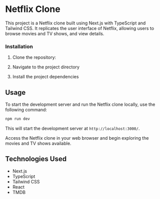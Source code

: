 # Netflix Clone


This project is a Netflix clone built using Next.js with TypeScript and Tailwind CSS. It replicates the user interface of Netflix, allowing users to browse movies and TV shows, and view details. 




### Installation

1. Clone the repository:

   

2. Navigate to the project directory


3. Install the project dependencies

   

## Usage

To start the development server and run the Netflix clone locally, use the following command:

```bash
npm run dev
```

This will start the development server at `http://localhost:3000/`.

Access the Netflix clone in your web browser and begin exploring the movies and TV shows available.




## Technologies Used

- Next.js
- TypeScript
- Tailwind CSS
- React
- TMDB 


